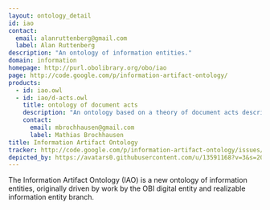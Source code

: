 ```yaml
---
layout: ontology_detail
id: iao
contact: 
  email: alanruttenberg@gmail.com
  label: Alan Ruttenberg
description: "An ontology of information entities."
domain: information
homepage: http://purl.obolibrary.org/obo/iao
page: http://code.google.com/p/information-artifact-ontology/
products: 
  - id: iao.owl
  - id: iao/d-acts.owl
    title: ontology of document acts
    description: "An ontology based on a theory of document acts describing what people can do with documents"
    contact: 
      email: mbrochhausen@gmail.com
      label: Mathias Brochhausen
title: Information Artifact Ontology
tracker: http://code.google.com/p/information-artifact-ontology/issues/list
depicted_by: https://avatars0.githubusercontent.com/u/13591168?v=3&s=200
---
```


The Information Artifact Ontology (IAO) is a new ontology of information entities, originally driven by work by the OBI digital entity and realizable information entity branch. 
